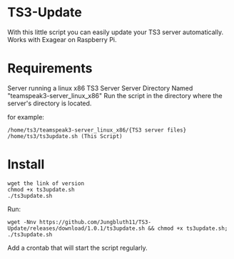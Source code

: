 # TS3-Update
With this little script you can easily update your TS3 server automatically.
Works with Exagear on Raspberry Pi.

# Requirements
Server running a linux x86 TS3 Server
Server Directory Named "teamspeak3-server_linux_x86"
Run the script in the directory where the server's directory is located.

for example:

    /home/ts3/teamspeak3-server_linux_x86/{TS3 server files}
    /home/ts3/ts3update.sh (This Script)

# Install 

    wget the link of version
    chmod +x ts3update.sh
    ./ts3update.sh

Run:

    wget -Nnv https://github.com/Jungbluth11/TS3-Update/releases/download/1.0.1/ts3update.sh && chmod +x ts3update.sh; ./ts3update.sh

Add a crontab that will start the script regularly.
